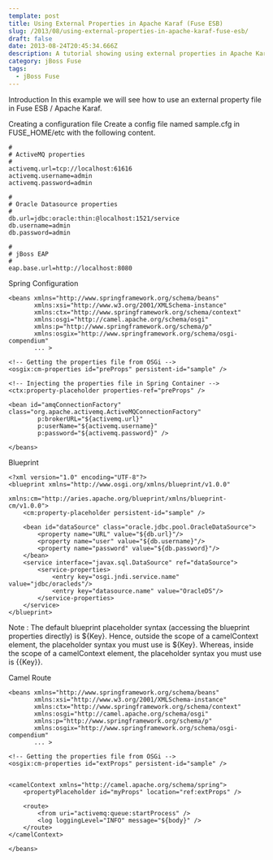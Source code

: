 ```yaml
---
template: post
title: Using External Properties in Apache Karaf (Fuse ESB)
slug: /2013/08/using-external-properties-in-apache-karaf-fuse-esb/
draft: false
date: 2013-08-24T20:45:34.666Z
description: A tutorial showing using external properties in Apache Karaf/jBoss Fuse
category: jBoss Fuse
tags:
  - jBoss Fuse
---
```

Introduction
In this example we will see how to use an external property file in Fuse ESB / Apache Karaf.

Creating a configuration file
Create a config file named sample.cfg in FUSE_HOME/etc with the following content.

```
#
# ActiveMQ properties
#
activemq.url=tcp://localhost:61616
activemq.username=admin
activemq.password=admin
 
#
# Oracle Datasource properties
#
db.url=jdbc:oracle:thin:@localhost:1521/service
db.username=admin
db.password=admin
 
#
# jBoss EAP
#
eap.base.url=http://localhost:8080
```

Spring Configuration
```
<beans xmlns="http://www.springframework.org/schema/beans"
       xmlns:xsi="http://www.w3.org/2001/XMLSchema-instance"
       xmlns:ctx="http://www.springframework.org/schema/context"
       xmlns:osgi="http://camel.apache.org/schema/osgi"
       xmlns:p="http://www.springframework.org/schema/p"
       xmlns:osgix="http://www.springframework.org/schema/osgi-compendium"
       ... >
  
<!-- Getting the properties file from OSGi -->
<osgix:cm-properties id="preProps" persistent-id="sample" />   
   
<!-- Injecting the properties file in Spring Container -->
<ctx:property-placeholder properties-ref="preProps" />
  
<bean id="amqConnectionFactory" class="org.apache.activemq.ActiveMQConnectionFactory"
        p:brokerURL="${activemq.url}"
        p:userName="${activemq.username}"
        p:password="${activemq.password}" />
  
</beans>
```

Blueprint 

```
<?xml version="1.0" encoding="UTF-8"?>
<blueprint xmlns="http://www.osgi.org/xmlns/blueprint/v1.0.0"
           xmlns:cm="http://aries.apache.org/blueprint/xmlns/blueprint-cm/v1.0.0">
    <cm:property-placeholder persistent-id="sample" />   
   
    <bean id="dataSource" class="oracle.jdbc.pool.OracleDataSource">
        <property name="URL" value="${db.url}"/>
        <property name="user" value="${db.username}"/>
        <property name="password" value="${db.password}"/>
    </bean> 
    <service interface="javax.sql.DataSource" ref="dataSource">
        <service-properties>
            <entry key="osgi.jndi.service.name" value="jdbc/oracleds"/>
            <entry key="datasource.name" value="OracleDS"/>
        </service-properties>
    </service>
</blueprint>
```


Note : The default blueprint placeholder syntax (accessing the blueprint properties directly) is ${Key}. Hence, outside the scope of a camelContext element, the placeholder syntax you must use is ${Key}. Whereas, inside the scope of a camelContext element, the placeholder syntax you must use is {{Key}}.

Camel Route

```
<beans xmlns="http://www.springframework.org/schema/beans"
       xmlns:xsi="http://www.w3.org/2001/XMLSchema-instance"
       xmlns:ctx="http://www.springframework.org/schema/context"
       xmlns:osgi="http://camel.apache.org/schema/osgi"
       xmlns:p="http://www.springframework.org/schema/p"
       xmlns:osgix="http://www.springframework.org/schema/osgi-compendium"
       ... >
   
<!-- Getting the properties file from OSGi -->
<osgix:cm-properties id="extProps" persistent-id="sample" />
  
  
<camelContext xmlns="http://camel.apache.org/schema/spring">
    <propertyPlaceholder id="myProps" location="ref:extProps" />
          
    <route>
        <from uri="activemq:queue:startProcess" />
        <log loggingLevel="INFO" message="${body}" />
    </route>
</camelContext>
  
</beans>
```
